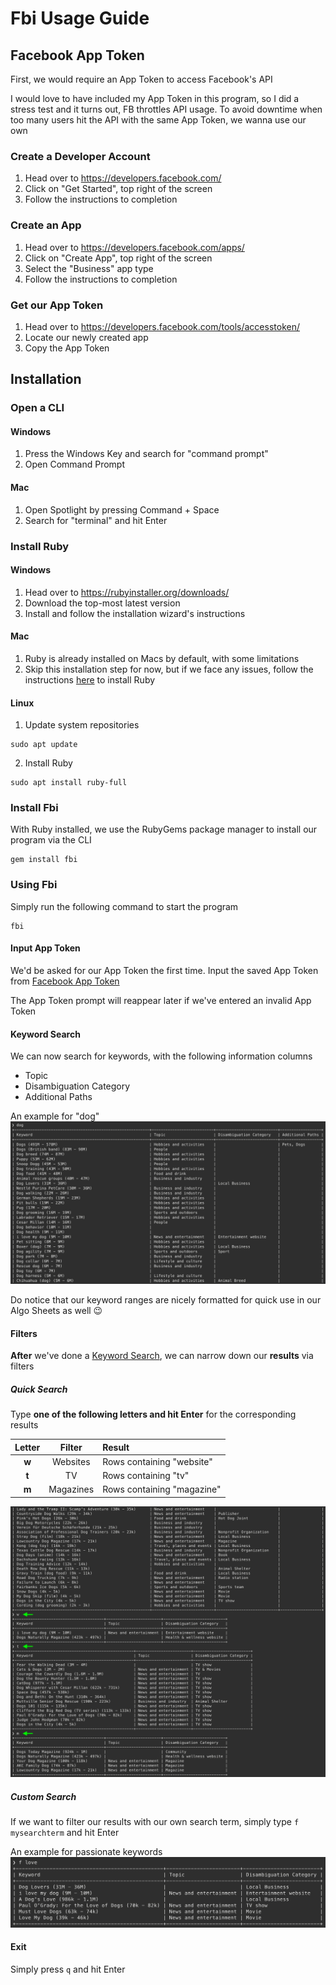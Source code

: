# Fbi Usage Guide


## Facebook App Token

First, we would require an App Token to access Facebook's API

I would love to have included my App Token in this program, so I did a stress test and it turns out, FB throttles API usage. To avoid downtime when too many users hit the API with the same App Token, we wanna use our own

### Create a Developer Account
1. Head over to https://developers.facebook.com/
2. Click on "Get Started", top right of the screen
3. Follow the instructions to completion


### Create an App
1. Head over to https://developers.facebook.com/apps/
2. Click on "Create App", top right of the screen
3. Select the "Business" app type
4. Follow the instructions to completion

### Get our App Token
1. Head over to https://developers.facebook.com/tools/accesstoken/
2. Locate our newly created app
3. Copy the App Token


## Installation

### Open a CLI

#### Windows
1. Press the Windows Key and search for "command prompt"
2. Open Command Prompt

#### Mac

1. Open Spotlight by pressing Command + Space
2. Search for "terminal" and hit Enter

### Install Ruby

#### Windows

1. Head over to https://rubyinstaller.org/downloads/
2. Download the top-most latest version
3. Install and follow the installation wizard's instructions

#### Mac

1. Ruby is already installed on Macs by default, with some limitations
2. Skip this installation step for now, but if we face any issues, follow the instructions [here](https://mac.install.guide/ruby/3.html) to install Ruby


#### Linux

1. Update system repositories
```
sudo apt update
```
2. Install Ruby
```
sudo apt install ruby-full
```

### Install Fbi

With Ruby installed, we use the RubyGems package manager to install our program via the CLI
```
gem install fbi
```

### Using Fbi

Simply run the following command to start the program
```
fbi
```

#### Input App Token

We'd be asked for our App Token the first time. Input the saved App Token from [Facebook App Token](#facebook-app-token)

The App Token prompt will reappear later if we've entered an invalid App Token



#### Keyword Search

We can now search for keywords, with the following information columns
* Topic
* Disambiguation Category
* Additional Paths

An example for "dog"
![Image](https://raw.githubusercontent.com/chongivan/guides/master/fbi/images/i1.jpg)

Do notice that our keyword ranges are nicely formatted for quick use in our Algo Sheets as well 😉


#### Filters

**After** we've done a [Keyword Search](#keyword-search), we can narrow down our **results** via filters

##### Quick Search

Type **one of the following letters and hit Enter** for the corresponding results

| Letter    | Filter    | Result                      |
| :-------: |:---------:| :---------------------------|
| **w**     | Websites  | Rows containing "website"   |
| **t**     | TV        | Rows containing "tv"        |
| **m**     | Magazines | Rows containing "magazine"  |

![Image](https://raw.githubusercontent.com/chongivan/guides/master/fbi/images/i2.jpg)

##### Custom Search

If we want to filter our results with our own search term, simply type `f mysearchterm` and hit Enter

An example for passionate keywords
![Image](https://raw.githubusercontent.com/chongivan/guides/master/fbi/images/i3.jpg)

#### Exit

Simply press `q` and hit Enter
